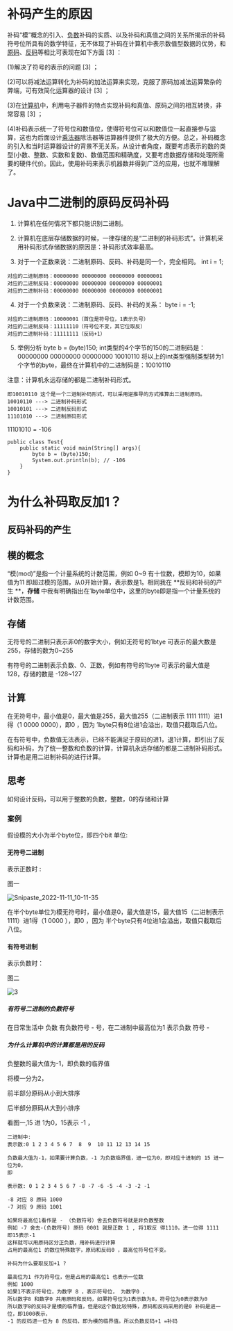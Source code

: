 # 补码产生的原因

补码“模”概念的引入、[负数](https://baike.baidu.com/item/负数/1294977?fromModule=lemma_inlink)补码的实质、以及补码和真值之间的关系所揭示的补码符号位所具有的数学特征，无不体现了补码在计算机中表示数值型数据的优势，和[原码](https://baike.baidu.com/item/原码/1097586?fromModule=lemma_inlink)、[反码](https://baike.baidu.com/item/反码/769985?fromModule=lemma_inlink)等相比可表现在如下方面 [3] ：

(1)解决了符号的表示的问题 [3] ；

(2)可以将减法运算转化为补码的加法运算来实现，克服了原码加减法运算繁杂的弊端，可有效简化运算器的设计 [3] ；

(3)在[计算机](https://baike.baidu.com/item/计算机/140338?fromModule=lemma_inlink)中，利用电子器件的特点实现补码和真值、原码之间的相互转换，非常容易 [3] ；

(4)补码表示统一了符号位和数值位，使得符号位可以和数值位一起直接参与运算，这也为后面设计[乘法器](https://baike.baidu.com/item/乘法器/4144271?fromModule=lemma_inlink)除法器等运算器件提供了极大的方便。总之，补码概念的引入和当时运算器设计的背景不无关系，从设计者角度，既要考虑表示的数的类型(小数、整数、实数和复数)、数值范围和精确度，又要考虑数据存储和处理所需要的硬件代价。因此，使用补码来表示机器数并得到广泛的应用，也就不难理解了。 

# Java中二进制的原码反码补码


1. 计算机在任何情况下都只能识别二进制。

2. 计算机在底层存储数据的时候，一律存储的是“二进制的补码形式”。计算机采用补码形式存储数据的原因是：补码形式效率最高。

3. 对于一个正数来说：二进制原码、反码、补码是同一个，完全相同。
    int i = 1;

  ```
  对应的二进制原码：00000000 00000000 00000000 00000001
  对应的二进制反码：00000000 00000000 00000000 00000001
  对应的二进制补码：00000000 00000000 00000000 00000001
  ```

  

4. 对于一个负数来说：二进制原码、反码、补码的关系：
    byte i = -1;

  ```
  对应的二进制原码：10000001（首位是符号位，1表示负号）
  对应的二进制反码：11111110（符号位不变，其它位取反）
  对应的二进制补码：11111111（反码+1）
  ```

  

5. 举例分析 byte b = (byte)150;
int类型的4个字节的150的二进制码是：00000000 00000000 00000000 10010110
将以上的int类型强制类型转为1个字节的byte，最终在计算机中的二进制码是：10010110

注意：计算机永远存储的都是二进制补码形式。

```
即10010110 这个是一个二进制补码形式，可以采用逆推导的方式推算出二进制原码。
10010110 ---> 二进制补码形式
10010101 ---> 二进制反码形式
11101010 ---> 二进制原码形式 
```

11101010 = -106 

```
public class Test{
	public static void main(String[] args){
		byte b = (byte)150;
		System.out.println(b); // -106
	}
}
```



# 为什么补码取反加1？



## 反码补码的产生

## 模的概念

“模(mod)”是指一个计量系统的计数范围，例如 0~9 有十位数，模即为10，如果值为11 即超过模的范围，从0开始计算，表示数是1。相同我在 **反码和补码的产生 **，**存储** 中我有明确指出在1byte单位中，这里的byte即是指一个计量系统的计数范围。

## 存储

无符号的二进制只表示非0的数字大小，例如无符号的1btye 可表示的最大数是255，存储的数为0~255

有符号的二进制表示负数、0、正数，例如有符号的1byte 可表示的最大值是128，存储的数是 -128~127

## 计算

在无符号中，最小值是0，最大值是255，最大值255（二进制表示 1111 1111）进1得（1 0000 0000），即0 ，因为 1byte只有8位进1会溢出，取值只截取后八位。

在有符号中，负数值无法表示，已经不能满足于原码的进1，退1计算，即引出了反码和补码，为了统一整数和负数的计算，计算机永远存储的都是二进制补码形式。计算也是用二进制补码的进行计算。



## 思考

 如何设计反码，可以用于整数的负数，整数，0的存储和计算



### 案例

假设模的大小为半个byte位，即四个bit 单位:

#### 无符号二进制

表示正数时 : 

图一

![Snipaste_2022-11-11_10-11-35](C:\Users\txb\Desktop\Snipaste_2022-11-11_10-11-35.png)



在半个byte单位为模无符号时，最小值是0，最大值是15，最大值15（二进制表示  1111）进1得（1 0000 ），即0 ，因为 半个byte只有4位进1会溢出，取值只截取后八位。



#### 有符号进制

表示负数时：

图二

![3](C:\Users\txb\Desktop\3.png)



##### 有符号二进制的负数符号

在日常生活中 负数 有负数符号 - 号，在二进制中最高位为1 表示负数 符号 -

##### 为什么计算机中的计算都是用的反码

负整数的最大值为-1，即负数的临界值

将模一分为2， 

前半部分原码从小到大排序

后半部分原码从大到小排序

看图一,15 进 1为0，15表示 -1 ，

```
二进制中:
表示数:0 1 2 3 4 5 6 7  8  9  10 11 12 13 14 15

负数最大值为-1，如果要计算负数，-1 为负数临界值，进一位为0，即对应十进制的 15 进一位为0，
即

表示数: 0 1 2 3 4 5 6 7 -8 -7 -6 -5 -4 -3 -2 -1

-8 对应 8 原码 1000
-7 对应 9 原码 1001

如果将最高位1看作是 - （负数符号）舍去负数符号就是非负数整数
例如 -7 舍去-(负数符号) 原码 0001 就是正数 1 , 将1取反 得1110，进一位得 1111 即15表示-1
这样就可以用原码区分正负数，用补码进行计算
占用的最高位1 的数位特殊数字，原码和反码0 ，最高位符号位不变。

补码为什么要取反加+1 ?

最高位为1 作为符号位，但是占用的最高位1 也表示一位数
例如 1000   
如果1不表示符号位，为数字 8 ，表示符号位， 为数字0 ，
所以数字8 和数字0 共用原码和反码，如果符号位为1表示数为8，符号位为0表示数为0
所以数字8的反码才是模的临界值，但是8这个数比较特殊，原码和反码采用的是0 补码是进一位，即1000表示，
-1 的反码进一位为 8 的反码，即为模的临界值。所以负数反码+1 =补码

```

